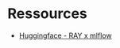# Ressources

- [Huggingface - RAY x mlflow ](https://huggingface.co/learn/cookbook/mlflow_ray_serve)
